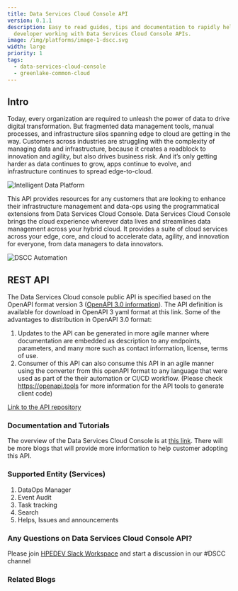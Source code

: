 ```yaml
---
title: Data Services Cloud Console API
version: 0.1.1
description: Easy to read guides, tips and documentation to rapidly help any
  developer working with Data Services Cloud Console APIs.
image: /img/platforms/image-1-dscc.svg
width: large
priority: 1
tags:
  - data-services-cloud-console
  - greenlake-common-cloud
---
```

## Intro

Today, every organization are required to unleash the power of data to drive digital transformation. But fragmented data management tools, manual processes, and infrastructure silos spanning edge to cloud are getting in the way. Customers across industries are struggling with the complexity of managing data and infrastructure, because it  creates a roadblock to innovation and agility, but also drives business risk. And it’s only getting harder as data continues to grow, apps continue to evolve, and infrastructure continues to spread edge-to-cloud.

![Intelligent Data Platform](/img/dscc-high-level-diagram.jpg "DSCC Diagram")

This API provides resources for any customers that are looking to enhance their infrastructure management and data-ops using the programmatical extensions from Data Services Cloud Console. Data Services Cloud Console brings the cloud experience wherever data lives and streamlines data management across your hybrid cloud. It provides a suite of cloud services across your edge, core, and cloud to accelerate data, agility, and innovation for everyone, from data managers to data innovators.

![DSCC Automation](/img/dscc-api-value.png "API for Automation at Scale")

## REST API

The Data Services Cloud console public API is specified based on the OpenAPI format version 3 ([OpenAPI 3.0 information](https://swagger.io/blog/news/whats-new-in-openapi-3-0/)). The API definition is available for download in OpenAPI 3 yaml format at this link. Some of the advantages to distribution in OpenAPI 3.0 format:

1. Updates to the API can be generated in more agile manner where documentation are embedded as description to any endpoints, parameters, and many more such as contact information, license, terms of use.
2. Consumer of this API can also consume this API in an agile manner using the converter from this openAPI format to any language that were used as part of the their automation or CI/CD workflow. (Please check <https://openapi.tools> for more information for the API tools to generate client code)

[Link to the API repository](https://docs.ccs.arubathena.com/)

### Documentation and Tutorials

The overview of the Data Services Cloud Console is at [this link](https://www.hpe.com/us/en/storage/data-services-cloud-console.html#overview). There will be more blogs that will provide more information to help customer adopting this API.

### Supported Entity (Services)

1. DataOps Manager
2. Event Audit
3. Task tracking
4. Search
5. Helps, Issues and announcements

### Any Questions on Data Services Cloud Console API?

Please join [HPEDEV Slack Workspace](https://slack.hpedev.io/) and start a discussion in our #DSCC channel

### Related Blogs